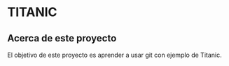# TITANIC

## Acerca de este proyecto

El objetivo de este proyecto es aprender a usar git con ejemplo de Titanic.

